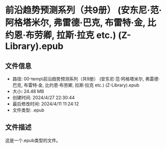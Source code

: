 ﻿# 前沿趋势预测系列（共9册） (安东尼·范·阿格塔米尔, 弗雷德·巴克, 布雷特·金, 比约恩·布劳卿, 拉斯·拉克 etc.) (Z-Library).epub

## 文件信息
- 路径: 00-temp\前沿趋势预测系列（共9册） (安东尼·范·阿格塔米尔, 弗雷德·巴克, 布雷特·金, 比约恩·布劳卿, 拉斯·拉克 etc.) (Z-Library).epub
- 大小: 24.48 MB
- 创建时间: 2024/4/27 22:30:44
- 最后修改时间: 2024/4/11 11:24:12
- 文件类型: .epub

## 文件描述
这是一个.epub类型的文件。

